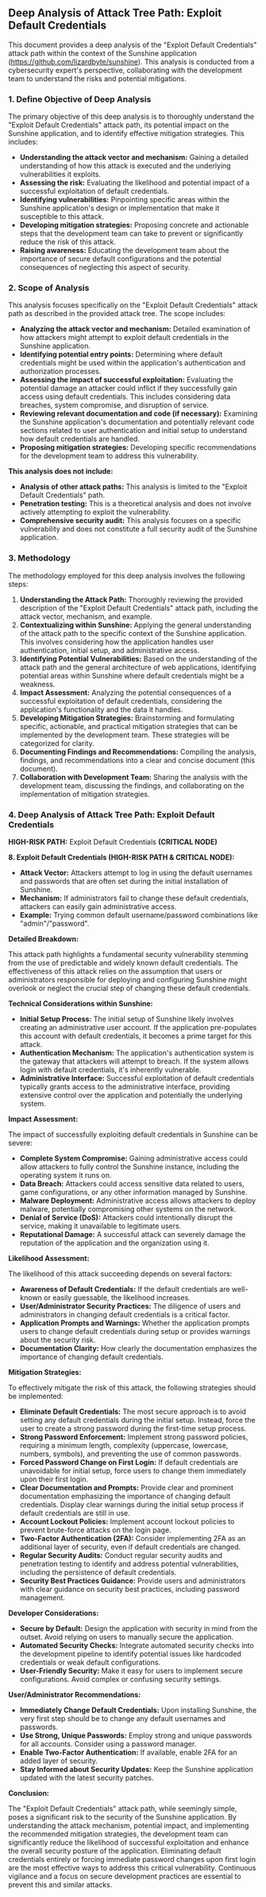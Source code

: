 ## Deep Analysis of Attack Tree Path: Exploit Default Credentials

This document provides a deep analysis of the "Exploit Default Credentials" attack path within the context of the Sunshine application (https://github.com/lizardbyte/sunshine). This analysis is conducted from a cybersecurity expert's perspective, collaborating with the development team to understand the risks and potential mitigations.

### 1. Define Objective of Deep Analysis

The primary objective of this deep analysis is to thoroughly understand the "Exploit Default Credentials" attack path, its potential impact on the Sunshine application, and to identify effective mitigation strategies. This includes:

* **Understanding the attack vector and mechanism:**  Gaining a detailed understanding of how this attack is executed and the underlying vulnerabilities it exploits.
* **Assessing the risk:** Evaluating the likelihood and potential impact of a successful exploitation of default credentials.
* **Identifying vulnerabilities:** Pinpointing specific areas within the Sunshine application's design or implementation that make it susceptible to this attack.
* **Developing mitigation strategies:**  Proposing concrete and actionable steps that the development team can take to prevent or significantly reduce the risk of this attack.
* **Raising awareness:**  Educating the development team about the importance of secure default configurations and the potential consequences of neglecting this aspect of security.

### 2. Scope of Analysis

This analysis focuses specifically on the "Exploit Default Credentials" attack path as described in the provided attack tree. The scope includes:

* **Analyzing the attack vector and mechanism:**  Detailed examination of how attackers might attempt to exploit default credentials in the Sunshine application.
* **Identifying potential entry points:**  Determining where default credentials might be used within the application's authentication and authorization processes.
* **Assessing the impact of successful exploitation:**  Evaluating the potential damage an attacker could inflict if they successfully gain access using default credentials. This includes considering data breaches, system compromise, and disruption of service.
* **Reviewing relevant documentation and code (if necessary):**  Examining the Sunshine application's documentation and potentially relevant code sections related to user authentication and initial setup to understand how default credentials are handled.
* **Proposing mitigation strategies:**  Developing specific recommendations for the development team to address this vulnerability.

**This analysis does not include:**

* **Analysis of other attack paths:**  This analysis is limited to the "Exploit Default Credentials" path.
* **Penetration testing:**  This is a theoretical analysis and does not involve actively attempting to exploit the vulnerability.
* **Comprehensive security audit:**  This analysis focuses on a specific vulnerability and does not constitute a full security audit of the Sunshine application.

### 3. Methodology

The methodology employed for this deep analysis involves the following steps:

1. **Understanding the Attack Path:**  Thoroughly reviewing the provided description of the "Exploit Default Credentials" attack path, including the attack vector, mechanism, and example.
2. **Contextualizing within Sunshine:**  Applying the general understanding of the attack path to the specific context of the Sunshine application. This involves considering how the application handles user authentication, initial setup, and administrative access.
3. **Identifying Potential Vulnerabilities:**  Based on the understanding of the attack path and the general architecture of web applications, identifying potential areas within Sunshine where default credentials might be a weakness.
4. **Impact Assessment:**  Analyzing the potential consequences of a successful exploitation of default credentials, considering the application's functionality and the data it handles.
5. **Developing Mitigation Strategies:**  Brainstorming and formulating specific, actionable, and practical mitigation strategies that can be implemented by the development team. These strategies will be categorized for clarity.
6. **Documenting Findings and Recommendations:**  Compiling the analysis, findings, and recommendations into a clear and concise document (this document).
7. **Collaboration with Development Team:**  Sharing the analysis with the development team, discussing the findings, and collaborating on the implementation of mitigation strategies.

### 4. Deep Analysis of Attack Tree Path: Exploit Default Credentials

**HIGH-RISK PATH:** Exploit Default Credentials **(CRITICAL NODE)**

**8. Exploit Default Credentials (HIGH-RISK PATH & CRITICAL NODE):**

* **Attack Vector:** Attackers attempt to log in using the default usernames and passwords that are often set during the initial installation of Sunshine.
* **Mechanism:** If administrators fail to change these default credentials, attackers can easily gain administrative access.
* **Example:** Trying common default username/password combinations like "admin"/"password".

**Detailed Breakdown:**

This attack path highlights a fundamental security vulnerability stemming from the use of predictable and widely known default credentials. The effectiveness of this attack relies on the assumption that users or administrators responsible for deploying and configuring Sunshine might overlook or neglect the crucial step of changing these default credentials.

**Technical Considerations within Sunshine:**

* **Initial Setup Process:**  The initial setup of Sunshine likely involves creating an administrative user account. If the application pre-populates this account with default credentials, it becomes a prime target for this attack.
* **Authentication Mechanism:**  The application's authentication system is the gateway that attackers will attempt to breach. If the system allows login with default credentials, it's inherently vulnerable.
* **Administrative Interface:**  Successful exploitation of default credentials typically grants access to the administrative interface, providing extensive control over the application and potentially the underlying system.

**Impact Assessment:**

The impact of successfully exploiting default credentials in Sunshine can be severe:

* **Complete System Compromise:**  Gaining administrative access could allow attackers to fully control the Sunshine instance, including the operating system it runs on.
* **Data Breach:** Attackers could access sensitive data related to users, game configurations, or any other information managed by Sunshine.
* **Malware Deployment:**  Administrative access allows attackers to deploy malware, potentially compromising other systems on the network.
* **Denial of Service (DoS):** Attackers could intentionally disrupt the service, making it unavailable to legitimate users.
* **Reputational Damage:**  A successful attack can severely damage the reputation of the application and the organization using it.

**Likelihood Assessment:**

The likelihood of this attack succeeding depends on several factors:

* **Awareness of Default Credentials:**  If the default credentials are well-known or easily guessable, the likelihood increases.
* **User/Administrator Security Practices:**  The diligence of users and administrators in changing default credentials is a critical factor.
* **Application Prompts and Warnings:**  Whether the application prompts users to change default credentials during setup or provides warnings about the security risk.
* **Documentation Clarity:**  How clearly the documentation emphasizes the importance of changing default credentials.

**Mitigation Strategies:**

To effectively mitigate the risk of this attack, the following strategies should be implemented:

* **Eliminate Default Credentials:** The most secure approach is to avoid setting any default credentials during the initial setup. Instead, force the user to create a strong password during the first-time setup process.
* **Strong Password Enforcement:** Implement strong password policies, requiring a minimum length, complexity (uppercase, lowercase, numbers, symbols), and preventing the use of common passwords.
* **Forced Password Change on First Login:** If default credentials are unavoidable for initial setup, force users to change them immediately upon their first login.
* **Clear Documentation and Prompts:**  Provide clear and prominent documentation emphasizing the importance of changing default credentials. Display clear warnings during the initial setup process if default credentials are still in use.
* **Account Lockout Policies:** Implement account lockout policies to prevent brute-force attacks on the login page.
* **Two-Factor Authentication (2FA):**  Consider implementing 2FA as an additional layer of security, even if default credentials are changed.
* **Regular Security Audits:** Conduct regular security audits and penetration testing to identify and address potential vulnerabilities, including the persistence of default credentials.
* **Security Best Practices Guidance:** Provide users and administrators with clear guidance on security best practices, including password management.

**Developer Considerations:**

* **Secure by Default:**  Design the application with security in mind from the outset. Avoid relying on users to manually secure the application.
* **Automated Security Checks:**  Integrate automated security checks into the development pipeline to identify potential issues like hardcoded credentials or weak default configurations.
* **User-Friendly Security:**  Make it easy for users to implement secure configurations. Avoid complex or confusing security settings.

**User/Administrator Recommendations:**

* **Immediately Change Default Credentials:**  Upon installing Sunshine, the very first step should be to change any default usernames and passwords.
* **Use Strong, Unique Passwords:**  Employ strong and unique passwords for all accounts. Consider using a password manager.
* **Enable Two-Factor Authentication:**  If available, enable 2FA for an added layer of security.
* **Stay Informed about Security Updates:**  Keep the Sunshine application updated with the latest security patches.

**Conclusion:**

The "Exploit Default Credentials" attack path, while seemingly simple, poses a significant risk to the security of the Sunshine application. By understanding the attack mechanism, potential impact, and implementing the recommended mitigation strategies, the development team can significantly reduce the likelihood of successful exploitation and enhance the overall security posture of the application. Eliminating default credentials entirely or forcing immediate password changes upon first login are the most effective ways to address this critical vulnerability. Continuous vigilance and a focus on secure development practices are essential to prevent this and similar attacks.